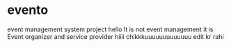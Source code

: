# evento
event management system project
hello
It is not event management it is Event organizer and service provider
hiiii chikkkuuuuuuuuuuuuu
edit kr rahi
